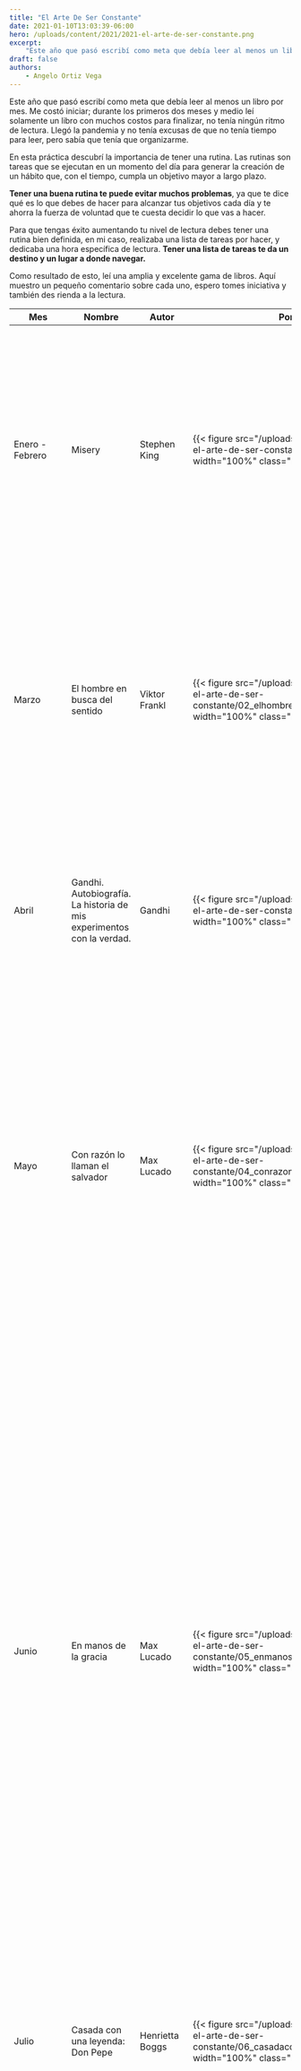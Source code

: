 ```yaml
---
title: "El Arte De Ser Constante"
date: 2021-01-10T13:03:39-06:00
hero: /uploads/content/2021/2021-el-arte-de-ser-constante.png
excerpt:  
    "Este año que pasó escribí como meta que debía leer al menos un libro por mes. Me costó iniciar; durante los primeros dos meses y medio leí solamente un libro con muchos costos para finalizar, no tenía ningún ritmo de lectura. Llegó la pandemia y no tenía excusas de que no tenía tiempo para leer, pero tenía que organizarme."
draft: false
authors:
    - Angelo Ortiz Vega
---
```


Este año que pasó escribí como meta que debía leer al menos un libro por mes. Me costó iniciar; durante los primeros dos meses y medio leí solamente un libro con muchos costos para finalizar, no tenía ningún ritmo de lectura. Llegó la pandemia y no tenía excusas de que no tenía tiempo para leer, pero sabía que tenía que organizarme.

En esta práctica descubrí la importancia de tener una rutina. Las rutinas son tareas que se ejecutan en un momento del día para generar la creación de un hábito que, con el tiempo, cumpla un objetivo mayor a largo plazo.

**Tener una buena rutina te puede evitar muchos problemas**, ya que te dice qué es lo que debes de hacer para alcanzar tus objetivos cada día y te ahorra la fuerza de voluntad que te cuesta decidir lo que vas a hacer.

Para que tengas éxito aumentando tu nivel de lectura debes tener una rutina bien definida, en mi caso, realizaba una lista de tareas por hacer, y dedicaba una hora específica de lectura. **Tener una lista de tareas te da un destino y un lugar a donde navegar.** 

Como resultado de esto, leí una amplia y excelente gama de libros. Aquí muestro un pequeño comentario sobre cada uno, espero tomes iniciativa y también des rienda a la lectura.


| Mes | Nombre | Autor | Portada | Comentario |
| --------| -------- | -------- | -------- | -------- | 
| Enero - Febrero | Misery | Stephen King | {{< figure src="/uploads/content/2021/2021-el-arte-de-ser-constante/01_misery.jpeg" width="100%" class="no-photoswipe">}} |  Paul Sheldon. Es un novelista superventas que finalmente ha conocido a su mayor fan. Su nombre es Annie Wilkes y es más que una lectora rabiosa: es la enfermera de Paul, cuidando su cuerpo destrozado después de un accidente automovilístico. Pero ella también es la persona quien lo rapta, manteniéndolo prisionero en su casa aislada. |
| Marzo | El hombre en busca del sentido | Viktor Frankl | {{< figure src="/uploads/content/2021/2021-el-arte-de-ser-constante/02_elhombreenbuscadelsentido.jpeg" width="100%" class="no-photoswipe">}} | En sus páginas Vicktor Frankl comparte sus vivencias, emociones, acciones y elecciones durante su confinamiento en diferentes campos de concentración. El autor realiza una introducción breve a la logoterapia. Lo que rescato principalmente es que las personas aún en las peores circunstancias debemos tener esperanza de que todo irá mejor. |
| Abril | Gandhi. Autobiografía. La historia de mis experimentos con la verdad. | Gandhi | {{< figure src="/uploads/content/2021/2021-el-arte-de-ser-constante/03_gandhi.jpeg" width="100%" class="no-photoswipe">}} | Es un libro que todos deben leer, sus puntos de vista sobre diferentes aspectos de la vida y la forma en que los ha descubierto son notables. En esta autobiografía nos incita a trabajar con la verdad, incluso cuando sea minoría de sólo uno, la verdad es la verdad.  |
| Mayo | Con razón lo llaman el salvador | Max Lucado | {{< figure src="/uploads/content/2021/2021-el-arte-de-ser-constante/04_conrazonlollamanelsalvador.jpeg" width="100%" class="no-photoswipe">}} | Me quedo con la anología de Un vendedor callejero llamado Contentamiento: "Este viejo vendedor se mueve lentamente de casa en casa, golpeando las puertas, ofreciendo sus mercancias. Una hora de paz, una sonrisa de aceptación,un suspiro de alivio. Pero sus artículos son rara vez adquiridos. Estamos demasiado ocupados para estar contentos (Lo cual es una locura, puesto que la razón por la que nos matamos ahora es porque pensamos que esto nos contentará mañana.) "  |
| Junio | En manos de la gracia | Max Lucado | {{< figure src="/uploads/content/2021/2021-el-arte-de-ser-constante/05_enmanosdelagracia.jpeg" width="100%" class="no-photoswipe">}} | Algunos buscan importancia en una carrera. Optan por ser una obra humana en lugar de un ser humano. Son lo que hacen; por consiguiente hacen mucho. Trabajan muchas horas porque si no lo hacen, no tienen identidad. Otros son lo que tienen. Hallan importancia en un nuevo automóvil, una nueva casa o nueva ropa. Estas personas son buenas para la economía y rigurosas en el presupuesto porque siempre buscan significación en algo que poseen. Algunos prueban con deportes, entretenimientos, cultos, relaciones sexuales y cualquier cosas imaginable. Todos los espejismos en el desierto del propósito. ¿No deberíamos enfrentar la verdad? En el mejor de los casos somos animales más desarrollados. En el peor de los casos somos polvo cósmico reestructurado. En el análisis final, los secularistas tienen una sola respuesta a la pregunta: ¿Cuál es la importancia de la vida?, ¿Su respuesta? No lo sabemos.  |
| Julio | Casada con una leyenda: Don Pepe | Henrietta Boggs | {{< figure src="/uploads/content/2021/2021-el-arte-de-ser-constante/06_casadaconunaleyenda.jpeg" width="100%" class="no-photoswipe">}} | Gran libro que nos muestra la mente de un hombre extraordinariamente brillante, y sus hechos principales hechos como político y como ser humano, através de los ojos de una excelentísima mujer -Doña Henrietta Boggs-. |
| Agosto | El penúltimo escalón | Juan Jose Almagro | {{< figure src="/uploads/content/2021/2021-el-arte-de-ser-constante/07_elpenultimoescalon.jpeg" width="100%" class="no-photoswipe">}} | El penúltimo escalón nos propone el asenso empresarial, como el asenso através de una escalera. Por medio de este asenso se conce personas, el recurso más valioso de toda empresa, y se crece tanto profesional como personalmente. El doctor Almagro propone acertadamente que debemos extender, democratizar y compartir el conocimiento implícito, aquel que no cabe en una página web, el saber de una organización, sus principios, los valores, y sobre todo, la cultura de la empresa. |
| Agosto | La Salida | Antonio Alvarez Desanti | {{< figure src="/uploads/content/2021/2021-el-arte-de-ser-constante/09_lasalida.jpeg" width="100%" class="no-photoswipe">}} | Esta no es una narración para hablar del sufrimiento durante una recuperación. Es un relato para compartir el hecho de que esta se puede alcanzar con optimismo con buen ánimo, con disciplina, con la ilusión de lo que debemos hacer, con el entendimiento de que el sacrificio es pasajero y de que lo más importante es que se puede salir adelante. |
| Septiembre | El saqueo cultural de América Latina | Fernando Baez | {{< figure src="/uploads/content/2021/2021-el-arte-de-ser-constante/10_saqueocultural.jpeg" width="100%" class="no-photoswipe">}} | El saqueo cultural de América Latina nos muestra como las siniestras acciones de "conquistadores" logran destruir todo, literalmente. Realiza un recorrido histórico desde los primeros años, hasta la actualidad. La imposición del idioma español devastó nada menos que doscientas lenguas y partió en pedazos el pasado de riqueza lingüística. Una minoría de soldados exterminó casi totalmente una población de cien millones de indios. Son casos aislados pero podemos citar una lista de las principales barbaries que se produjeron: saqueo económico, genocidio, etnocidio, transculturación y memoricidio, Negligencia y tráfico ilícito, exterminio cultural, evangelización, entre muchas otras. |
| Octubre | La ciudad de los manos | Fernando Baez | {{< figure src="/uploads/content/2021/2021-el-arte-de-ser-constante/11_ciudaddelosmanos.jpeg" width="100%" class="no-photoswipe">}} | Molina Jiménez explica detallado el conflicto religioso experimentado por Costa Rica en inicios del siglo XX. Muestra en datos como los católicos heredianos de 1907 castigaban a las instituciones educativas por enseñar la teoría de la evolución. |
| Noviembre | ¿Quién quiere la guerra en Costa Rica | Miguel Sobrado, Gabriel Coronado, Leda Trejos | {{< figure src="/uploads/content/2021/2021-el-arte-de-ser-constante/12_guerraencr.jpeg" width="100%" class="no-photoswipe">}} | La principal cualidad de estos trabajos consiste en la forma sucinta y precisa en que tratan el tema y la clarividencia de las conclusiones, siguiendo el método de análisis de una coyuntura histórica. Gracias a este enfoque, los  acontecimientos se revelan en su exacto significado y hacen aflorar las raíces ocultas de la intervención de los agentes externos. De esta manera, se nos ofrece el espectáculo de una clara manipulación por parte del Gobierno de los Estados Unidos y sus colaboradores costarricenses, de la realidad centroamericana particularmente en el aspecto de la información. Este nuevo aporte al estudio de la realidad contemporánea centroamericana seguirá el doble propósito de ir registrando críticamente nuestra historia y de alertar al ciudadano en contra de los intentos de manipulación de su conciencia. |
| Noviembre | ¡Change! Cómo afrontar los cambios para prosperar | Siranus Sven Von Staden | {{< figure src="/uploads/content/2021/2021-el-arte-de-ser-constante/13_change.jpeg" width="100%" class="no-photoswipe">}} | Expone en palabras concretas los mitos que hay detrás de los cambios. Explica que el proceso de cambio consta de cinco fases: 1) Resistencia 2) Toma de Conciencia 3) Consternación 4) Decisión de actuar y 5) Nueva capacidad de actuar. Describe que el mayor impedimento para cambiar es el miedo: el miedo al peor de los casos posibles, a la pérdida de prestigio y aprecio, al fracaso, el miedo a la inseguridad financiera y a la inseguridad en general. |

Con constancia y tenacidad se obtiene lo que se desea; la palabra imposible no tiene significado. (Napoleón) 

La constancia es la virtud por la cual todas las otras virtudes dan fruto. (Arturo Graf)

La mayoría de los hombres no carecen de fuerza, sino de constancia. (Victor Hugo)





[Foto de portada](https://unsplash.com/photos/VtQ1137OMlw) por **rawkkim** en Unsplash.


{{< subscribe email="angelo2898@gmail.com" >}}